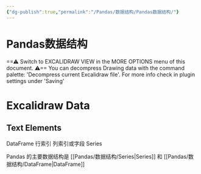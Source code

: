 ```yaml
---
{"dg-publish":true,"permalink":"/Pandas/数据结构/Pandas数据结构/"}
---
```



<div class="transclusion internal-embed is-loaded"><div class="markdown-embed">

<div class="markdown-embed-title">

# Pandas数据结构

</div>



==⚠  Switch to EXCALIDRAW VIEW in the MORE OPTIONS menu of this document. ⚠== You can decompress Drawing data with the command palette: 'Decompress current Excalidraw file'. For more info check in plugin settings under 'Saving'


# Excalidraw Data
## Text Elements
DataFrame 
行索引 
列索引或字段 
Series 


</div></div>


Pandas 的主要数据结构是 [[Pandas/数据结构/Series\|Series]] 和 [[Pandas/数据结构/DataFrame\|DataFrame]]

